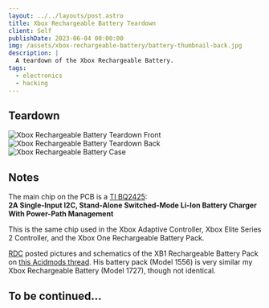 ```yaml
---
layout: ../../layouts/post.astro
title: Xbox Rechargeable Battery Teardown
client: Self
publishDate: 2023-06-04 00:00:00
img: /assets/xbox-rechargeable-battery/battery-thumbnail-back.jpg
description: |
  A teardown of the Xbox Rechargeable Battery.
tags:
  - electronics
  - hacking
---
```


## Teardown

<div class="rowcontainer2x">
  <img alt="Xbox Rechargeable Battery Teardown Front" src="/assets/xbox-rechargeable-battery/battery-teardown-front.jpg">
  <img alt="Xbox Rechargeable Battery Teardown Back" src="/assets/xbox-rechargeable-battery/battery-teardown-back.jpg">
</div>

<img alt="Xbox Rechargeable Battery Case" src="/assets/xbox-rechargeable-battery/battery-case.jpg">

## Notes

The main chip on the PCB is a [TI BQ2425](https://www.ti.com/lit/ds/symlink/bq24250.pdf):
<br>
**2A Single-Input I2C, Stand-Alone Switched-Mode Li-Ion Battery Charger With Power-Path Management**

This is the same chip used in the Xbox Adaptive Controller, Xbox Elite Series 2 Controller, and the Xbox One Rechargeable Battery Pack.

[RDC](https://acidmods.com/forum/index.php?action=profile;u=7933) posted pictures and schematics of the XB1 Rechargeable Battery Pack on [this Acidmods thread](https://acidmods.com/forum/index.php/topic,43204.0.html). His battery pack (Model 1556) is very similar my Xbox Rechargeable Battery (Model 1727), though not identical.

## To be continued...
